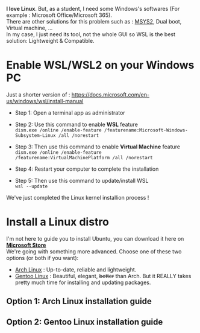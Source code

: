 **I love Linux**. But, as a student, I need some Windows's softwares (For example : Microsoft Office/Microsoft 365).  
There are other solutions for this problem such as : [MSYS2](https://www.msys2.org/), Dual boot, Virtual machine, ...  
In my case, I just need its tool, not the whole GUI so WSL is the best solution: Lightweight & Compatible.  

# Enable WSL/WSL2 on your Windows PC
Just a shorter version of : https://docs.microsoft.com/en-us/windows/wsl/install-manual

- Step 1: Open a terminal app as administrator  

- Step 2: Use this command to enable **WSL** feature  
  ```dism.exe /online /enable-feature /featurename:Microsoft-Windows-Subsystem-Linux /all /norestart```
  
- Step 3: Then use this command to enable **Virtual Machine** feature  
  ```dism.exe /online /enable-feature /featurename:VirtualMachinePlatform /all /norestart```
  
- Step 4: Restart your computer to complete the installation  

- Step 5: Then use this command to update/install WSL  
  ```wsl --update``` 

We've just completed the Linux kernel installion process !  

# Install a Linux distro  
I'm not here to guide you to install Ubuntu, you can download it here on **[Microsoft Store](https://www.microsoft.com/vi-vn/p/ubuntu/9nblggh4msv6?activetab=pivot:overviewtab)**  
We're going with something more advanced. Choose one of these two options (or both if you want):  
- [Arch Linux](https://github.com/xhuy0404/tech-tips/edit/main/Windows%20Subsystem%20for%20Linux.md#option-1-arch-linux-installation-guide) : Up-to-date, reliable and lightweight.  
- [Gentoo Linux](https://github.com/xhuy0404/tech-tips/edit/main/Windows%20Subsystem%20for%20Linux.md#option-2-gentoo-linux-installation-guide) : Beautiful, elegant, ~~better~~ than Arch. But it REALLY takes pretty much time for installing and updating packages.  

  
## Option 1: Arch Linux installation guide  
 


## Option 2: Gentoo Linux installation guide  
